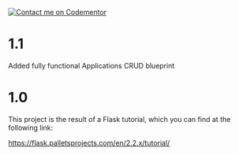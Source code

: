 [![Contact me on Codementor](https://www.codementor.io/m-badges/boonecabal/find-me-on-cm-b.svg)](https://www.codementor.io/@boonecabal?refer=badge)

# 1.1

Added fully functional Applications CRUD blueprint

# 1.0

This project is the result of a Flask tutorial, which you can find at the following link:

https://flask.palletsprojects.com/en/2.2.x/tutorial/